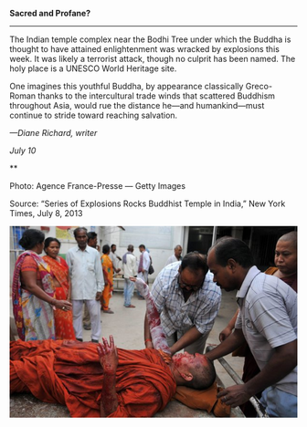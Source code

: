 **Sacred and Profane?**

****

The Indian temple complex near the Bodhi Tree under which the Buddha is thought to have attained enlightenment was wracked by explosions this week. It was likely a terrorist attack, though no culprit has been named. The holy place is a UNESCO World Heritage site.

One imagines this youthful Buddha, by appearance classically Greco-Roman thanks to the intercultural trade winds that scattered Buddhism throughout Asia, would rue the distance he—and humankind—must continue to stride toward reaching salvation.

*—Diane Richard, writer*

*July 10*

**

Photo: Agence France-Presse — Getty Images

Source: “Series of Explosions Rocks Buddhist Temple in India,” New York Times, July 8, 2013 

![](../images/NewsFlash_Richard_BodhiTemple7.10.jpg)
